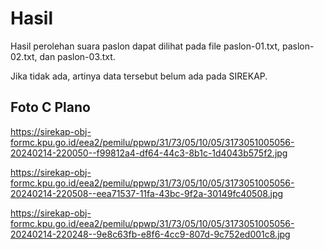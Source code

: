 # Hasil

Hasil perolehan suara paslon dapat dilihat pada file paslon-01.txt, paslon-02.txt, dan paslon-03.txt.

Jika tidak ada, artinya data tersebut belum ada pada SIREKAP.

## Foto C Plano

https://sirekap-obj-formc.kpu.go.id/eea2/pemilu/ppwp/31/73/05/10/05/3173051005056-20240214-220050--f99812a4-df64-44c3-8b1c-1d4043b575f2.jpg

https://sirekap-obj-formc.kpu.go.id/eea2/pemilu/ppwp/31/73/05/10/05/3173051005056-20240214-220508--eea71537-11fa-43bc-9f2a-30149fc40508.jpg

https://sirekap-obj-formc.kpu.go.id/eea2/pemilu/ppwp/31/73/05/10/05/3173051005056-20240214-220248--9e8c63fb-e8f6-4cc9-807d-9c752ed001c8.jpg
